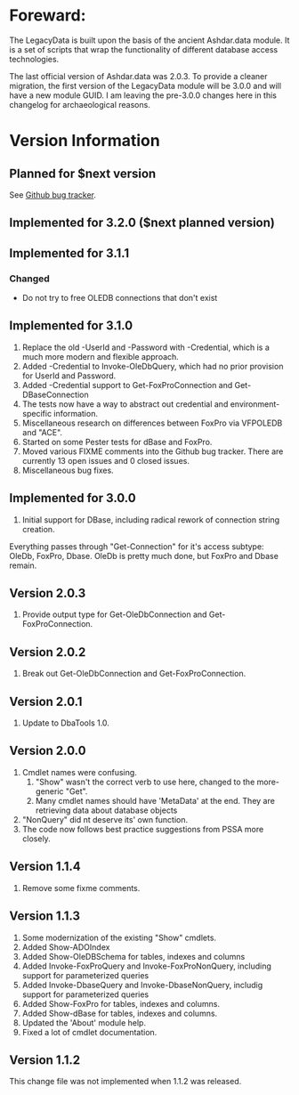 # Foreward:
The LegacyData is built upon the basis of the ancient Ashdar.data module. It is a set of scripts that wrap the functionality of different database access technologies.

The last official version of Ashdar.data was 2.0.3. To provide a cleaner migration, the first version of the LegacyData module will be 3.0.0 and will have a new module GUID. I am leaving the pre-3.0.0 changes here in this changelog for archaeological reasons.


# Version Information

## Planned for $next version
See [Github bug tracker](https://github.com/AshdarPartners/LegacyData/issues).

## Implemented for 3.2.0 ($next planned version)

## Implemented for 3.1.1

### Changed
- Do not try to free OLEDB connections that don't exist

## Implemented for 3.1.0
1. Replace the old -UserId and -Password with -Credential, which is a much more modern and flexible approach.
1. Added -Credential to Invoke-OleDbQuery, which had no prior provision for UserId and Password.
1. Added -Credential support to Get-FoxProConnection and Get-DBaseConnection
1. The tests now have a way to abstract out credential and environment-specific information.
1. Miscellaneous research on differences between FoxPro via VFPOLEDB and "ACE".
1. Started on some Pester tests for dBase and FoxPro.
1. Moved various FIXME comments into the Github bug tracker. There are currently 13 open issues and 0 closed issues.
1. Miscellaneous bug fixes.

## Implemented for 3.0.0
1. Initial support for DBase, including radical rework of connection string creation.

Everything passes through "Get-Connection" for it's access subtype: OleDb, FoxPro, Dbase.
OleDb is pretty much done, but FoxPro and Dbase remain.


## Version 2.0.3
1. Provide output type for Get-OleDbConnection and Get-FoxProConnection.

## Version 2.0.2
1. Break out Get-OleDbConnection and Get-FoxProConnection.

## Version 2.0.1
1. Update to DbaTools 1.0.

## Version 2.0.0
1. Cmdlet names were confusing.
    1. "Show" wasn't the correct verb to use here, changed to the more-generic "Get".
    2. Many cmdlet names should have 'MetaData' at the end. They are retrieving data about
        database objects
3. "NonQuery" did nt deserve its' own function.
4. The code now follows best practice suggestions from PSSA more closely.

## Version 1.1.4
1. Remove some fixme comments.

## Version 1.1.3
1. Some modernization of the existing "Show" cmdlets.
2. Added Show-ADOIndex
3. Added Show-OleDBSchema for tables, indexes and columns
4. Added Invoke-FoxProQuery and Invoke-FoxProNonQuery, including support for parameterized queries
4. Added Invoke-DbaseQuery and Invoke-DbaseNonQuery, includig support for parameterized queries
5. Added Show-FoxPro for tables, indexes and columns.
6. Added Show-dBase for tables, indexes and columns.
7. Updated the 'About' module help.
9. Fixed a lot of cmdlet documentation.


## Version 1.1.2
This change file was not implemented when 1.1.2 was released.

